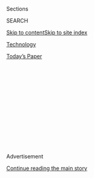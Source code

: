 <div id="app">

<div>

<div>

<div>

<div class="NYTAppHideMasthead css-1q2w90k e1suatyy0">

<div class="section css-ui9rw0 e1suatyy2">

<div class="css-eph4ug er09x8g0">

<div class="css-6n7j50">

</div>

<span class="css-1dv1kvn">Sections</span>

<div class="css-10488qs">

<span class="css-1dv1kvn">SEARCH</span>

</div>

[Skip to content](#site-content)[Skip to site
index](#site-index)

</div>

<div id="masthead-section-label" class="css-1wr3we4 eaxe0e00">

[Technology](https://www.nytimes3xbfgragh.onion/section/technology)

</div>

<div class="css-10698na e1huz5gh0">

</div>

</div>

<div id="masthead-bar-one" class="section hasLinks css-15hmgas e1csuq9d3">

<div class="css-uqyvli e1csuq9d0">

</div>

<div class="css-1uqjmks e1csuq9d1">

</div>

<div class="css-9e9ivx">

[](https://myaccount.nytimes3xbfgragh.onion/auth/login?response_type=cookie&client_id=vi)

</div>

<div class="css-1bvtpon e1csuq9d2">

[Today’s
Paper](https://www.nytimes3xbfgragh.onion/section/todayspaper)

</div>

</div>

</div>

</div>

<div data-aria-hidden="false">

<div id="site-content" data-role="main">

<div>

<div class="css-1aor85t" style="opacity:0.000000001;z-index:-1;visibility:hidden">

<div class="css-1hqnpie">

<div class="css-epjblv">

<span class="css-17xtcya">[Technology](/section/technology)</span><span class="css-x15j1o">|</span><span class="css-fwqvlz">Trump
Swings Against TikTok,
WeChat</span>

</div>

<div class="css-k008qs">

<div class="css-1iwv8en">

<span class="css-18z7m18"></span>

<div>

</div>

</div>

<span class="css-1n6z4y">https://nyti.ms/2PxVf0T</span>

<div class="css-1705lsu">

<div class="css-4xjgmj">

<div class="css-4skfbu" data-role="toolbar" data-aria-label="Social Media Share buttons, Save button, and Comments Panel with current comment count" data-testid="share-tools">

  - 
  - 
  - 
  - 
    
    <div class="css-6n7j50">
    
    </div>

  - 

</div>

</div>

</div>

</div>

</div>

</div>

<div id="NYT_TOP_BANNER_REGION" class="css-13pd83m">

</div>

<div id="top-wrapper" class="css-1sy8kpn">

<div id="top-slug" class="css-l9onyx">

Advertisement

</div>

[Continue reading the main
story](#after-top)

<div class="ad top-wrapper" style="text-align:center;height:100%;display:block;min-height:250px">

<div id="top" class="place-ad" data-position="top" data-size-key="top">

</div>

</div>

<div id="after-top">

</div>

</div>

<div>

<div id="sponsor-wrapper" class="css-1hyfx7x">

<div id="sponsor-slug" class="css-19vbshk">

Supported by

</div>

[Continue reading the main
story](#after-sponsor)

<div id="sponsor" class="ad sponsor-wrapper" style="text-align:center;height:100%;display:block">

</div>

<div id="after-sponsor">

</div>

</div>

<div class="css-186x18t">

on tech

</div>

<div class="css-1vkm6nb ehdk2mb0">

# Trump Swings Against TikTok, WeChat

</div>

President Trump signed executive orders against two popular China-based
apps. Let me try to
explain.

![<span class="css-cch8ym"><span class="css-1dv1kvn">Credit</span><span class="css-cnj6d5 e1z0qqy90" itemprop="copyrightHolder"><span class="css-1ly73wi e1tej78p0">Credit...</span><span>By
Kiel
Mutschelknaus</span></span></span>](https://static01.graylady3jvrrxbe.onion/images/2020/08/07/business/07ontech-videostill/07ontech-videostill-threeByTwoMediumAt2X.png)

<div class="css-18e8msd">

<div class="css-vp77d3 epjyd6m0">

<div class="css-hus3qt ey68jwv0" data-aria-hidden="true">

[![Shira
Ovide](https://static01.graylady3jvrrxbe.onion/images/2020/03/18/reader-center/author-shira-ovide/author-shira-ovide-thumbLarge-v2.png
"Shira Ovide")](https://www.nytimes3xbfgragh.onion/by/shira-ovide)

</div>

<div class="css-1baulvz">

By [<span class="css-1baulvz last-byline" itemprop="name">Shira
Ovide</span>](https://www.nytimes3xbfgragh.onion/by/shira-ovide)

</div>

</div>

  - Aug. 7, 2020, <span class="css-epvm6">1:39 p.m.
    ET</span>

  - 
    
    <div class="css-4xjgmj">
    
    <div class="css-d8bdto" data-role="toolbar" data-aria-label="Social Media Share buttons, Save button, and Comments Panel with current comment count" data-testid="share-tools">
    
      - 
      - 
      - 
      - 
        
        <div class="css-6n7j50">
        
        </div>
    
      - 
    
    </div>
    
    </div>

</div>

</div>

<div class="section meteredContent css-1r7ky0e" name="articleBody" itemprop="articleBody">

<div class="css-1fanzo5 StoryBodyCompanionColumn">

<div class="css-53u6y8">

*This article is part of the On Tech newsletter. You can* [*sign up
here*](https://www.nytimes3xbfgragh.onion/newsletters/signup/OT) *to
receive it weekdays.*

The most honest explanation for the White House’s latest move is this:
????? But I’ll do the best I can.

On Thursday, the Trump administration [signed executive
orders](https://www.nytimes3xbfgragh.onion/2020/08/06/technology/trump-wechat-tiktok-china.html)
that seemed to seek a ban on two China-based smartphone apps, TikTok and
WeChat, from operating in the United States or interacting with U.S.
companies. This step was a long time coming, but it still felt
surprising.

The practical significance of these White House mandates and a similar
[State Department policy
statement](https://www.state.gov/announcing-the-expansion-of-the-clean-network-to-safeguard-americas-assets/)
this week aren’t exactly clear yet. Two high-profile apps might be gone
from the United States in 45 days, or not. But the philosophical
implications are concerning.

On paper at least, internet policy in the United States is creeping a
little closer to what happens in countries like Russia and India: The
government makes draconian rules about what technology its citizens are
allowed to use. And it can be hard for people to know if those rules are
based on legitimate national security concerns or expressions of
nationalism.

</div>

</div>

<div class="css-1fanzo5 StoryBodyCompanionColumn">

<div class="css-53u6y8">

If you’ve been following this newsletter, you know that some U.S.
officials are [worried about
TikTok](https://www.nytimes3xbfgragh.onion/2020/07/26/technology/tiktok-china-ban-model.html)
potentially handing over reams of data collected on Americans to the
Chinese government, and helping spread a Chinese-friendly view of the
world. There are similar fears about WeChat, which is [widely used in
China and also by Chinese people
abroad](https://www.nytimes3xbfgragh.onion/2020/08/07/business/trump-china-wechat-tiktok.html)
and those who do business there.

What we have now is a series of [just plain weird
things](https://www.nytimes3xbfgragh.onion/2020/08/03/technology/tiktok-microsoft.html)
that could get even weirder. First, in the case of TikTok, the U.S.
government is effectively negotiating — in public — [a sale between a
foreign
company](https://www.nytimes3xbfgragh.onion/2020/08/03/technology/trump-tiktok-microsoft.html),
ByteDance, and an American company, Microsoft.

And I don’t know what will happen to WeChat, or how either order would
be enforced. Is the White House going to demand that Apple, Google or
U.S. internet providers prevent people from downloading WeChat and
TikTok? Would this apply to Apple and Google *outside* the United
States, too?

And what happens to video games like League of Legends and Fortnite, and
the carmaker Tesla? WeChat’s parent company, Tencent, owns all or parts
of those properties.

It’s possible none of this will happen: Executive orders sometimes never
become action.

What we’re seeing now is a struggle to figure out the right approach to
U.S. digital security. (At least, I think that’s the goal.)

</div>

</div>

<div class="css-1fanzo5 StoryBodyCompanionColumn">

<div class="css-53u6y8">

TikTok is a black box that siphons large amounts of data about users
(like other social networks) and is likely beholden to orders of the
Chinese government.

Chinese security forces have used WeChat to spy on and intimidate
members of the Chinese diaspora. Chinese-backed hackers regularly try to
steal [sensitive digital
information](https://www.nytimes3xbfgragh.onion/2015/06/05/us/breach-in-a-federal-computer-system-exposes-personnel-data.html)
about
[Americans](https://www.nytimes3xbfgragh.onion/2020/02/10/us/politics/equifax-hack-china.html)
and [secret business
information](https://www.nytimes3xbfgragh.onion/2020/07/21/us/politics/china-hacking-coronavirus-vaccine.html)
of American companies.

The internet, like everything else, should be subject to appropriate
government regulation and rules. I mentioned
[Russia](https://www.nytimes3xbfgragh.onion/2018/04/18/world/europe/russia-telegram-shutdown.html)
and India because those countries sometimes cross the line between
protecting citizens and [cutting them off from the outside
world](https://www.nytimes3xbfgragh.onion/2019/02/14/technology/india-internet-censorship.html).

The United States isn’t threatening to turn off the internet, [as India
sometimes
does](https://www.nytimes3xbfgragh.onion/2020/01/26/world/asia/kashmir-internet-shutdown-india.html).
But the U.S. government is taking a hard line to cut off apps that
Americans rely on, and it’s not clear how much protection Americans will
gain in return.

It feels like there must be a middle ground — as my colleague [Kevin
Roose recently
suggested](https://www.nytimes3xbfgragh.onion/2020/07/26/technology/tiktok-china-ban-model.html)
— that addresses some of the potential risks of foreign-owned apps
without resorting to extreme measures.

*If you don’t already get this newsletter in your inbox,* [*please sign
up here*](https://www.nytimes3xbfgragh.onion/newsletters/signup/OT)*.*

-----

</div>

</div>

<div class="css-79elbk" data-testid="photoviewer-wrapper">

<div class="css-z3e15g" data-testid="photoviewer-wrapper-hidden">

</div>

<div class="css-1a48zt4 ehw59r15" data-testid="photoviewer-children">

![<span class="css-16f3y1r e13ogyst0" data-aria-hidden="true">A 1904
illustration of Standard
Oil.</span><span class="css-cnj6d5 e1z0qqy90" itemprop="copyrightHolder"><span class="css-1ly73wi e1tej78p0">Credit...</span><span>Udo
J. Keppler/Buyenlarge, via Getty
Images</span></span>](https://static01.graylady3jvrrxbe.onion/images/2020/08/07/business/07ontech-octopus1/merlin_175350516_face028d-ddaa-47e9-a437-83e97a3492ac-articleLarge.jpg?quality=75&auto=webp&disable=upscale)

</div>

</div>

<div class="css-1fanzo5 StoryBodyCompanionColumn">

<div class="css-53u6y8">

## When antimonopoly memes ruled

There are tempting comparisons between today’s American tech superpowers
and the industrial monopolies of a century ago. What we really need are
the old memes.

</div>

</div>

<div class="css-1fanzo5 StoryBodyCompanionColumn">

<div class="css-53u6y8">

In the late 19th and early 20th centuries, industrial conglomerates like
Standard Oil and U.S. Steel were regularly portrayed as octopuses or
other tentacled creatures in illustrations, editorial cartoons and other
visual depictions.

I kept coming across these octopus drawings as I dug into the history of
U.S. antitrust law, which was a response to those old industrial
monopolies. This history is relevant today, of course, because a handful
of American tech superpowers are now being compared to those Gilded Age
trusts.

[Edward
O’Donnell](https://www.holycross.edu/academics/programs/history/faculty/edward-t-odonnell),
the chair of the history department at College of the Holy Cross, said
tentacled monsters were very popular images a century ago to depict
anxieties about big corporations unfairly wielding power and poisoning
food, mistreating workers and bending government officials and
competitors to their will.

The octopus was, yes, [a
meme](https://en.wikipedia.org/wiki/Internet_meme).

There’s this famous 1904 illustration of Standard Oil (see above) with
one tentacle wrapped around the U.S. Capitol building, another squeezing
white collar and blue collar workers and others grabbing at depictions
of the shipping, steel and other industries.

“[The Curse of
California](http://nationalhumanitiescenter.org/pds/gilded/power/text1/octopusimages.pdf),”
which appeared in a satirical magazine in 1882, showed the bosses of the
Southern Pacific railroad in the eyes of a monster that was squeezing
miners, farmers, wealthy power brokers, wheat exports and stage coaches.

Illustrators of the age knew what [teens on
TikTok](https://www.nytimes3xbfgragh.onion/2020/05/07/style/memers-are-taking-over-tiktok.html)
and [Russian propagandists on
Facebook](https://www.nytimes3xbfgragh.onion/2017/11/01/us/politics/russia-2016-election-facebook.html)
figured out nearly a century later: A powerful visual can influence
public opinion about important topics.

</div>

</div>

<div class="css-1fanzo5 StoryBodyCompanionColumn">

<div class="css-53u6y8">

You may recognize that the tentacled creature is also a visual used in
anti-Semitic tropes. This is not a coincidence, Dr. O’Donnell said.
Institutions and people who were believed to have achieved power
unfairly and abused it have often been depicted with octopus images.

In addition to Jews and monopolists, subjects that got the tentacles
treatment included [British
imperialism](https://fineartamerica.com/featured/imperialism-cartoon-1882-granger.html)
in the 19th century, the [Soviet Union under
Stalin](https://www.popsci.com/article/technology/brief-history-octopi-taking-over-world/)
and[1940s
Japan](https://digital.library.cornell.edu/catalog/ss:3293931). And now,
it seems, [the 21st century technology
superpowers](https://www.esquire.com/news-politics/a15895746/bust-big-tech-silicon-valley).

-----

## Before we go …

  - **It’s not an election day. It’s election days/weeks:** The
    institutions most responsible for our understanding of government —
    the news media and, yes, social networks — are preparing for how to
    communicate the results of this November’s U.S. elections.
    
    My colleague Ben Smith wrote earlier this week about [news
    organizations planning for voting results to take days or
    weeks](https://www.nytimes3xbfgragh.onion/2020/08/02/business/media/election-coverage.html),
    in part because of heavier use of mail-in voting during the
    pandemic. BuzzFeed News also wrote that some Facebook employees are
    worried that longer ballot counting will create opportunities for
    [people to use Facebook to undermine the legitimacy of the
    election](https://www.buzzfeednews.com/article/craigsilverman/facebook-zuckerberg-what-if-trump-disputes-election-results).

  - **The risks of turning mental health care into an app:** Talkspace,
    the app that lets people text and chat with a licensed therapist,
    has made therapy much more accessible, but my colleagues Kashmir
    Hill and Aaron Krolik also found cases in which the company treated
    patient confidentiality cavalierly and prioritized marketing over
    patient welfare.
    
    Their reporting, Kash and Aaron wrote, suggested “that the needs of
    a venture capital-backed start-up to grow quickly can sometimes be
    in conflict with the core values of professional therapy.”

  - **Microsoft Excel is changing our genes (sort of):** Scientists have
    run into trouble when alphanumeric symbols of genes like “MARCH1”
    are misread as dates when they’re typed into Excel spreadsheets. And
    because it’s apparently easier to change scientific nomenclature
    than to change the settings in Excel, the [names of about 27 genes
    have been changed to avoid spreadsheet
    misinterpretation](https://www.theverge.com/2020/8/6/21355674/human-genes-rename-microsoft-excel-misreading-dates),
    according to The Verge.

### Hugs to this

A [young gorilla is trying, and failing, to get his father to goof
around with
him](https://www.facebookcorewwwi.onion/FortWorthZoo/videos/422445615335977/).
(The kid gorilla is Gus, by the way. Elmo is the big poppa.)

-----

*We want to hear from you. Tell us what you think of this newsletter and
what else you’d like us to explore. You can reach us at*
[*ontech@NYTimes.com.*](mailto:ontech@NYTimes.com?subject=On%20Tech%20Feedback)
**

*If you don’t already get this newsletter in your inbox,* [*please sign
up here*](https://www.nytimes3xbfgragh.onion/newsletters/signup/OT)*.*

</div>

</div>

</div>

<div>

</div>

<div>

</div>

<div>

</div>

<div>

<div id="bottom-wrapper" class="css-1ede5it">

<div id="bottom-slug" class="css-l9onyx">

Advertisement

</div>

[Continue reading the main
story](#after-bottom)

<div id="bottom" class="ad bottom-wrapper" style="text-align:center;height:100%;display:block;min-height:90px">

</div>

<div id="after-bottom">

</div>

</div>

</div>

</div>

</div>

## Site Index

<div>

</div>

## Site Information Navigation

  - [© <span>2020</span> <span>The New York Times
    Company</span>](https://help.nytimes3xbfgragh.onion/hc/en-us/articles/115014792127-Copyright-notice)

<!-- end list -->

  - [NYTCo](https://www.nytco.com/)
  - [Contact
    Us](https://help.nytimes3xbfgragh.onion/hc/en-us/articles/115015385887-Contact-Us)
  - [Work with us](https://www.nytco.com/careers/)
  - [Advertise](https://nytmediakit.com/)
  - [T Brand Studio](http://www.tbrandstudio.com/)
  - [Your Ad
    Choices](https://www.nytimes3xbfgragh.onion/privacy/cookie-policy#how-do-i-manage-trackers)
  - [Privacy](https://www.nytimes3xbfgragh.onion/privacy)
  - [Terms of
    Service](https://help.nytimes3xbfgragh.onion/hc/en-us/articles/115014893428-Terms-of-service)
  - [Terms of
    Sale](https://help.nytimes3xbfgragh.onion/hc/en-us/articles/115014893968-Terms-of-sale)
  - [Site
    Map](https://spiderbites.nytimes3xbfgragh.onion)
  - [Help](https://help.nytimes3xbfgragh.onion/hc/en-us)
  - [Subscriptions](https://www.nytimes3xbfgragh.onion/subscription?campaignId=37WXW)

</div>

</div>

</div>

</div>
